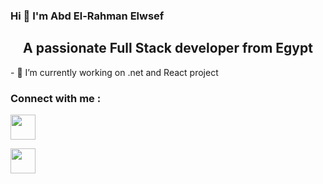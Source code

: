 ### Hi 👋 I'm Abd El-Rahman Elwsef

<h2 align="center">A passionate Full Stack developer from Egypt</h2>
- 🔭 I’m currently working on .net and React project

<h3>Connect with me : </h3>
  <a href="https://www.linkedin.com/in/abdoel-rhman-elwsef-b83031231/"><img width="40px" height="40px"
 src="https://user-images.githubusercontent.com/98185334/169429207-e3da5513-edfe-40fb-aa7e-ffeeb89d8dd9.png" /></a>
  
  <a display="inline-block" href="https://www.facebook.com/abdelrhman.elwesef.7/"><img width="40px" height="40px"
  src="https://user-images.githubusercontent.com/98185334/169435594-918b6078-add0-4cf1-aa35-684c3d682bb5.png" /></a>

<!--
**abdoelrhmanelwsef/abdoelrhmanelwsef** is a ✨ _special_ ✨ repository because its `README.md` (this file) appears on your GitHub profile.

Here are some ideas to get you started:

- 🔭 I’m currently working on ...
- 🌱 I’m currently learning ...
- 👯 I’m looking to collaborate on ...
- 🤔 I’m looking for help with ...
- 💬 Ask me about ...
- 📫 How to reach me: ...
- 😄 Pronouns: ...
- ⚡ Fun fact: ...
-->
